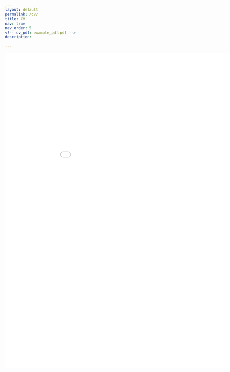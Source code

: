 ```yaml
---
layout: default
permalink: /cv/
title: CV
nav: true
nav_order: 5
<!-- cv_pdf: example_pdf.pdf -->
description:

---
```


<div id="cv" class="content"> <embed src="../assets/pdf/cv.pdf" width="960" height="1024" alt="pdf" pluginspage="http://www.adobe.com/products/acrobat/readstep2.html"> </div>